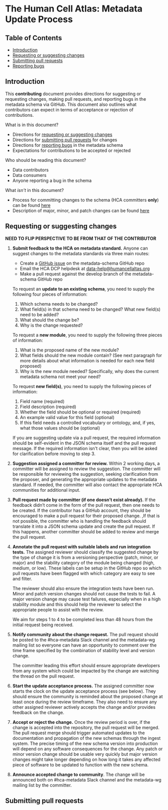 # The Human Cell Atlas: Metadata Update Process

## Table of Contents
- [Introduction](#introduction)
- [Requesting or suggesting changes](#requesting-or-suggesting-changes)
- [Submitting pull requests](#submitting-pull-requests) 
- [Reporting bugs](#reporting-bugs)

## Introduction

This **contributing** document provides directions for suggesting or requesting changes, making pull requests, and reporting bugs in the metadata schema via GitHub. This document also outlines what contributors can expect in terms of acceptance or rejection of contributions. 

What is in this document?
 - Directions for [requesting or suggesting changes](#requesting-or-suggesting-changes)
 - Directions for [submitting pull requests](#submitting-pull-requests) for changes
 - Directions for [reporting bugs](#reporting-bugs) in the metadata schema
 - Expectations for contributions to be accepted or rejected

Who should be reading this document?
 - Data contributors
 - Data consumers
 - Anyone reporting a bug in the schema

What *isn't* in this document?
 - Process for committing changes to the schema (HCA committers **only**) can be found [here]()
 - Description of major, minor, and patch changes can be found [here]()

## Requesting or suggesting changes

**NEED TO FLIP PERSPECTIVE TO BE FROM THAT OF THE CONTRIBUTOR**

1. **Submit feedback to the HCA on metadata standard.** Anyone can suggest changes to the metadata standards via three main routes:
    - Create a [GitHub issue](https://github.com/HumanCellAtlas/metadata-schema/issues/new) on the metadata-schema GitHub repo
    - Email the HCA DCP helpdesk at data-help@humancellaltas.org
    - Make a pull request against the develop branch of the metadata-schema GitHub repo

    To request an **update to an existing schema**, you need to supply the following four pieces of information:

    1. Which schema needs to be changed?
    1. What field(s) in that schema need to be changed? What new field(s) need to be added?
    1. What should the change be?
    1. Why is the change requested?

    To request a **new module**, you need to supply the following three pieces of information:

    1. What is the proposed name of the new module?
    1. What fields should the new module contain? (See next paragraph for more details about what information is needed for each new field proposed)
    1. Why is the new module needed? Specifically, why does the current metadata schema not meet your need?
    
    To request **new field(s)**, you need to supply the following pieces of information:
    
    1. Field name (required)
    1. Field description (required)
    1. Whether the field should be optional or required (required)
    1. An example valid value for this field (optional)
    1. If this field needs a controlled vocabulary or ontology, and, if yes, what those values should be (optional)

    If you are suggesting update via a pull request, the required information should be self-evident in the JSON schema itself and the pull request message. If the required information isn't clear, then you will be asked for clarification before moving to step 3.

2. **Suggestion assigned a committer for review.** Within 2 working days, a committer will be assigned to review the suggestion. The committer will be responsible for reviewing the suggestion, seeking clarification from the proposer, and generating the appropriate updates to the metadata standard. If needed, the committer will also contact the appropriate HCA communities for additional input. 

3. **Pull request made by committer (if one doesn’t exist already).** If the feedback didn’t come in the form of the pull request, then one needs to be created. If the contributor has a GitHub account, they should be encouraged to make a pull request for their proposed change. ,If that is not possible, the committer who is handling the feedback should translate it into a JSON schema update and create the pull request. If this happens, another committer should be added to review and merge the pull request.

4. **Annotate the pull request with suitable labels and run integration tests.** The assigned reviewer should classify the suggested change by the type of change it is from a versioning perspective (patch, minor, or major) and the stability category of the module being changed (high, medium, or low). These labels can be setup in the GitHub repo so which pull requests have been flagged with which category are easy to see and filter. 

    The reviewer should also ensure the integration tests have been run. Minor and patch version changes should not cause the tests to fail. A major version change may cause test failures, especially when in a high stability module and this should help the reviewer to select the appropriate people to assist with the review.

    We aim for steps 1 to 4 to be completed less than 48 hours from the initial request being received.

5. **Notify community about the change request.** The pull request should be posted to the #hca-metadata Slack channel and the metadata-wg mailing list so everyone can have an opportunity to comment over the time frame specified by the combination of stability level and version change.

    The committer leading this effort should ensure appropriate developers from any system which could be impacted by the change are watching the thread on the pull request.

6. **Start the update acceptance process.** The assigned committer now starts the clock on the update acceptance process (see below). They should ensure the community is reminded about the proposed change at least once during the review timeframe. They also need to ensure any other assigned reviewer actively accepts the change and/or provides feedback on the change. 

7. **Accept or reject the change.** Once the review period is over, if the change is accepted into the repository, the pull request will be merged. The pull request merge should trigger automated updates to the documentation and propagation of the new schemas through the ingest system. The precise timing of the new schema version into production will depend on any software consequences for the change. Any patch or minor version change should be usable very quickly but major version changes might take longer depending on how long it takes any affected piece of software to be updated to function with the new schema.

8. **Announce accepted change to community**. The change will be announced both on #hca-metadata Slack channel and the metadata-wg mailing list by the committer. 

## Submitting pull requests
